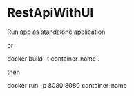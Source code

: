 # RestApiWithUI

Run app as standalone application

or

docker build -t container-name .

then 

docker run -p 8080:8080 container-name
